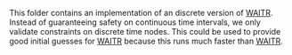 This folder contains an implementation of an discrete version of [WAITR](https://roahmlab.github.io/waitr-dev/).
Instead of guaranteeing safety on continuous time intervals, we only validate constraints on discrete time nodes.
This could be used to provide good initial guesses for [WAITR](https://roahmlab.github.io/waitr-dev/) because this runs much faster than [WAITR](https://roahmlab.github.io/waitr-dev/).